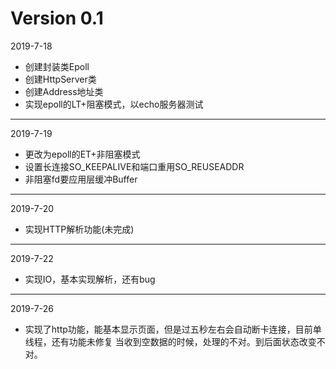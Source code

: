 # Version 0.1
2019-7-18
- 创建封装类Epoll
- 创建HttpServer类
- 创建Address地址类
- 实现epoll的LT+阻塞模式，以echo服务器测试
---
2019-7-19
- 更改为epoll的ET+非阻塞模式
- 设置长连接SO_KEEPALIVE和端口重用SO_REUSEADDR
- 非阻塞fd要应用层缓冲Buffer
---
2019-7-20
- 实现HTTP解析功能(未完成)
---
2019-7-22
- 实现IO，基本实现解析，还有bug
---
2019-7-26
- 实现了http功能，能基本显示页面，但是过五秒左右会自动断卡连接，目前单线程，还有功能未修复
当收到空数据的时候，处理的不对。到后面状态改变不对。